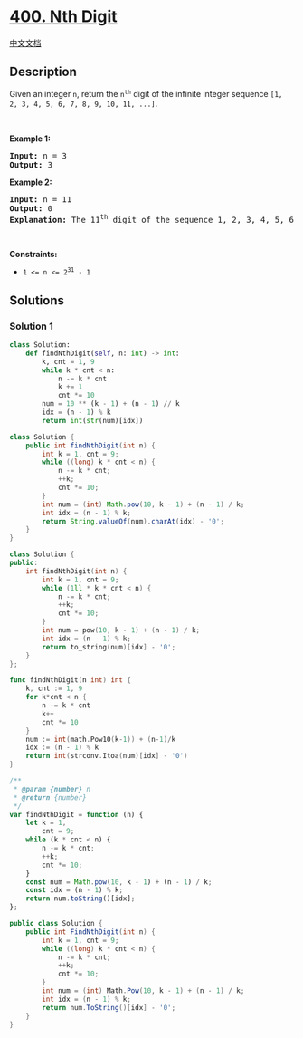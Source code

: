 # [400. Nth Digit](https://leetcode.com/problems/nth-digit)

[中文文档](/solution/0400-0499/0400.Nth%20Digit/README.md)

<!-- tags:Math,Binary Search -->

## Description

<p>Given an integer <code>n</code>, return the <code>n<sup>th</sup></code> digit of the infinite integer sequence <code>[1, 2, 3, 4, 5, 6, 7, 8, 9, 10, 11, ...]</code>.</p>

<p>&nbsp;</p>
<p><strong class="example">Example 1:</strong></p>

<pre>
<strong>Input:</strong> n = 3
<strong>Output:</strong> 3
</pre>

<p><strong class="example">Example 2:</strong></p>

<pre>
<strong>Input:</strong> n = 11
<strong>Output:</strong> 0
<strong>Explanation:</strong> The 11<sup>th</sup> digit of the sequence 1, 2, 3, 4, 5, 6, 7, 8, 9, 10, 11, ... is a 0, which is part of the number 10.
</pre>

<p>&nbsp;</p>
<p><strong>Constraints:</strong></p>

<ul>
	<li><code>1 &lt;= n &lt;= 2<sup>31</sup> - 1</code></li>
</ul>

## Solutions

### Solution 1

<!-- tabs:start -->

```python
class Solution:
    def findNthDigit(self, n: int) -> int:
        k, cnt = 1, 9
        while k * cnt < n:
            n -= k * cnt
            k += 1
            cnt *= 10
        num = 10 ** (k - 1) + (n - 1) // k
        idx = (n - 1) % k
        return int(str(num)[idx])
```

```java
class Solution {
    public int findNthDigit(int n) {
        int k = 1, cnt = 9;
        while ((long) k * cnt < n) {
            n -= k * cnt;
            ++k;
            cnt *= 10;
        }
        int num = (int) Math.pow(10, k - 1) + (n - 1) / k;
        int idx = (n - 1) % k;
        return String.valueOf(num).charAt(idx) - '0';
    }
}
```

```cpp
class Solution {
public:
    int findNthDigit(int n) {
        int k = 1, cnt = 9;
        while (1ll * k * cnt < n) {
            n -= k * cnt;
            ++k;
            cnt *= 10;
        }
        int num = pow(10, k - 1) + (n - 1) / k;
        int idx = (n - 1) % k;
        return to_string(num)[idx] - '0';
    }
};
```

```go
func findNthDigit(n int) int {
	k, cnt := 1, 9
	for k*cnt < n {
		n -= k * cnt
		k++
		cnt *= 10
	}
	num := int(math.Pow10(k-1)) + (n-1)/k
	idx := (n - 1) % k
	return int(strconv.Itoa(num)[idx] - '0')
}
```

```js
/**
 * @param {number} n
 * @return {number}
 */
var findNthDigit = function (n) {
    let k = 1,
        cnt = 9;
    while (k * cnt < n) {
        n -= k * cnt;
        ++k;
        cnt *= 10;
    }
    const num = Math.pow(10, k - 1) + (n - 1) / k;
    const idx = (n - 1) % k;
    return num.toString()[idx];
};
```

```cs
public class Solution {
    public int FindNthDigit(int n) {
        int k = 1, cnt = 9;
        while ((long) k * cnt < n) {
            n -= k * cnt;
            ++k;
            cnt *= 10;
        }
        int num = (int) Math.Pow(10, k - 1) + (n - 1) / k;
        int idx = (n - 1) % k;
        return num.ToString()[idx] - '0';
    }
}
```

<!-- tabs:end -->

<!-- end -->
